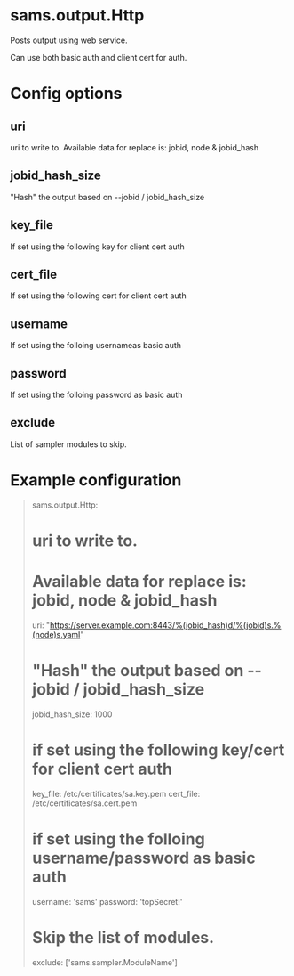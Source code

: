 
# sams.output.Http

Posts output using web service.

Can use both basic auth and client cert for auth.

# Config options

## uri

uri to write to.
Available data for replace is: jobid, node & jobid_hash

## jobid_hash_size

"Hash" the output based on --jobid / jobid_hash_size

## key_file

If set using the following key for client cert auth

## cert_file

If set using the following cert for client cert auth

## username

If set using the folloing usernameas basic auth

## password

If set using the folloing password as basic auth

## exclude

List of sampler modules to skip.

# Example configuration


> sams.output.Http:
>   # uri to write to.  
>   # Available data for replace is: jobid, node & jobid_hash
>   uri: "https://server.example.com:8443/%(jobid_hash)d/%(jobid)s.%(node)s.yaml"
> 
>   # "Hash" the output based on --jobid / jobid_hash_size
>   jobid_hash_size: 1000
> 
>   # if set using the following key/cert for client cert auth
>   key_file: /etc/certificates/sa.key.pem
>   cert_file: /etc/certificates/sa.cert.pem
> 
>   # if set using the folloing username/password as basic auth
>   username: 'sams'
>   password: 'topSecret!'
> 
>   # Skip the list of modules.
>   exclude: ['sams.sampler.ModuleName']

